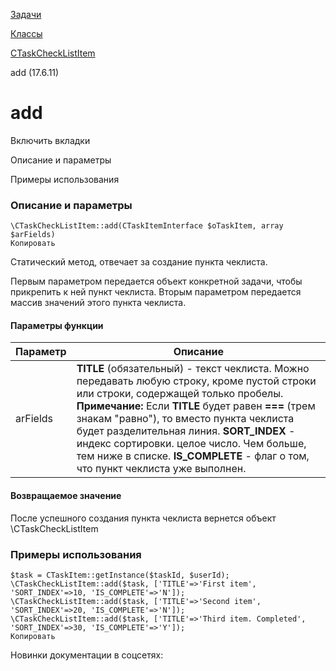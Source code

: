 [Задачи](/api_help/tasks/index.php)

[Классы](/api_help/tasks/classes/index.php)

[CTaskCheckListItem](/api_help/tasks/classes/ctaskchecklistitem/index.php)

add (17.6.11)

add
===

Включить вкладки

Описание и параметры

Примеры использования

### Описание и параметры

```
\CTaskCheckListItem::add(CTaskItemInterface $oTaskItem, array $arFields)
Копировать
```

Статический метод, отвечает за создание пункта чеклиста.

Первым параметром передается объект конкретной задачи, чтобы прикрепить к ней пункт чеклиста. Вторым параметром передается массив значений этого пункта чеклиста.

#### Параметры функции

| Параметр | Описание |
| --- | --- |
| arFields | **TITLE** (обязательный) - текст чеклиста. Можно передавать любую строку, кроме пустой строки или строки, содержащей только пробелы.    **Примечание:** Если **TITLE** будет равен **===** (трем знакам "равно"), то вместо пункта чеклиста будет разделительная линия.    **SORT\_INDEX** - индекс сортировки. целое число. Чем больше, тем ниже в списке.  **IS\_COMPLETE** - флаг о том, что пункт чеклиста уже выполнен. |

#### Возвращаемое значение

После успешного создания пункта чеклиста вернется объект \CTaskCheckListItem

### Примеры использования

```
$task = CTaskItem::getInstance($taskId, $userId);
\CTaskCheckListItem::add($task, ['TITLE'=>'First item', 'SORT_INDEX'=>10, 'IS_COMPLETE'=>'N']);
\CTaskCheckListItem::add($task, ['TITLE'=>'Second item', 'SORT_INDEX'=>20, 'IS_COMPLETE'=>'N']);
\CTaskCheckListItem::add($task, ['TITLE'=>'Third item. Completed', 'SORT_INDEX'=>30, 'IS_COMPLETE'=>'Y']);
Копировать
```

Новинки документации в соцсетях: